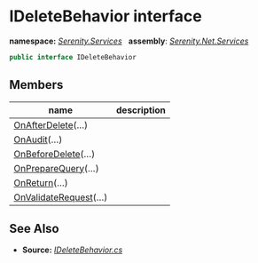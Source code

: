 # IDeleteBehavior interface
**namespace:** *[Serenity.Services](../README.md#serenity.services-namespace)*   **assembly**: *[Serenity.Net.Services](../README.md)*

```csharp
public interface IDeleteBehavior
```

## Members

| name | description |
| --- | --- |
| [OnAfterDelete](IDeleteBehavior/OnAfterDelete.md)(…) |  |
| [OnAudit](IDeleteBehavior/OnAudit.md)(…) |  |
| [OnBeforeDelete](IDeleteBehavior/OnBeforeDelete.md)(…) |  |
| [OnPrepareQuery](IDeleteBehavior/OnPrepareQuery.md)(…) |  |
| [OnReturn](IDeleteBehavior/OnReturn.md)(…) |  |
| [OnValidateRequest](IDeleteBehavior/OnValidateRequest.md)(…) |  |

## See Also

* **Source:** *[IDeleteBehavior.cs](https://github.com/serenity-is/Serenity/blob/master/src/Serenity.Net.Services/RequestHandlers/Delete/IDeleteBehavior.cs)*